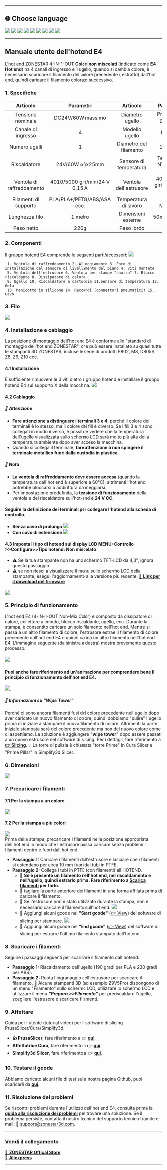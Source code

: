 [PRUSA]: https://github.com/ZONESTAR3D/Slicing-Guide/tree/master/PrusaSlicer#6-slicing-muti-color-for-e4-hotend
[CURA]: https://github.com/ZONESTAR3D/Slicing-Guide/tree/master/cura
[S3D]: https://github.com/ZONESTAR3D/Slicing-Guide/tree/master/Simplify3D#slicing-video-toturial-for-z9v5-with-e4-hotend
[ENDGCODE]: https://github.com/ZONESTAR3D/Slicing-Guide/blob/master/PrusaSlicer/Custom_Gcode.md#end-g-code
[STARTGCODE]: https://github.com/ZONESTAR3D/Slicing-Guide/blob/master/PrusaSlicer/Custom_Gcode.md#start-gcode
[FIRMWARE]: https://github.com/ZONESTAR3D/Firmware

----
## <a id="choose-language">:globe_with_meridians: Choose language </a>
[![](../../../lanpic/EN.png)](https://github.com/ZONESTAR3D/Upgrade-kit-guide/tree/main/HOTEND/E4/User_guide/readme.md)
[![](../../../lanpic/ES.png)](https://github.com/ZONESTAR3D/Upgrade-kit-guide/tree/main/HOTEND/E4/User_guide/readme-es.md)
[![](../../../lanpic/PT.png)](https://github.com/ZONESTAR3D/Upgrade-kit-guide/tree/main/HOTEND/E4/User_guide/readme-pt.md)
[![](../../../lanpic/FR.png)](https://github.com/ZONESTAR3D/Upgrade-kit-guide/tree/main/HOTEND/E4/User_guide/readme-fr.md)
[![](../../../lanpic/DE.png)](https://github.com/ZONESTAR3D/Upgrade-kit-guide/tree/main/HOTEND/E4/User_guide/readme-de.md)
[![](../../../lanpic/IT.png)](https://github.com/ZONESTAR3D/Upgrade-kit-guide/tree/main/HOTEND/E4/User_guide/readme-it.md)
[![](../../../lanpic/RU.png)](https://github.com/ZONESTAR3D/Upgrade-kit-guide/tree/main/HOTEND/E4/User_guide/readme-ru.md)
[![](../../../lanpic/JP.png)](https://github.com/ZONESTAR3D/Upgrade-kit-guide/tree/main/HOTEND/E4/User_guide/readme-jp.md)
[![](../../../lanpic/KR.png)](https://github.com/ZONESTAR3D/Upgrade-kit-guide/tree/main/HOTEND/E4/User_guide/readme-kr.md)
<!-- [![](../../../lanpic/SA.png)](https://github.com/ZONESTAR3D/Upgrade-kit-guide/tree/main/HOTEND/E4/User_guide/readme-ar.md) -->

----
## Manuale utente dell'hotend E4
L'hot end ZONESTAR 4-IN-1-OUT **Colori non miscelati** (indicato come **E4 Hot end**) ha 4 canali di ingresso e 1 ugello, quando si cambia colore, è necessario scaricare il filamento del colore precedente ( estratto) dall'hot end, quindi caricare il filamento colorato successivo.

### <a id="A1"> 1. Specifiche </a>
| Articolo | Parametri | Articolo | Parametri |
|:--------------------:|:---------------------------:|:--------------------:|:--------------------------:|
| Tensione nominale | DC24V/60W massimo | Diametro ugello | Predefinito 0,4 mm<sup>1</sup> |
| Canale di ingresso | 4| Modello ugello | E3D V6 |
| Numero ugelli | 1| Diametro del filamento | 1,75 mm|
| Riscaldatore | 24V/60W ⌀6x25mm | Sensore di temperatura | Termistore NTC 100K B3950 |
| Ventola di raffreddamento | 4010/5000 giri/min/24 V 0,15 A | Ventola dell'estrusore | 4010/5000 giri/min/24 V 0,15 A |
| Filamenti di supporto | PLA/PLA+/PETG/ABS/ASA ecc. | Temperatura di lavoro | 260℃ Massimo |
| Lunghezza filo | 1 metro | Dimensioni esterne | 50x60x75mm |
| Peso netto | 220g| Peso lordo | 350 g|

### <a id="A2"> 2. Componenti </a>
Il gruppo hotend E4 comprende le seguenti parti/accessori:
![](./E4-2.jpg)
>
     1. Ventola di raffreddamento 2. Alloggiamento 3. Foro di installazione del sensore di livellamento del piano 4. Viti montate
     5. Ventola dell'estrusore 6. Ventola per stampe "anatra" 7. Blocco riscaldante 8. Dissipatore di calore
     9. Ugello 10. Riscaldatore a cartuccia 11.Sensore di temperatura 12. Gola
     13. Manicotto in silicone 14. Raccordi (connettori pneumatici) 15. Cavo

### <a id="A3"> 3. Filo </a>
![](./E4-3.jpg)

### <a id="A4"> 4. Installazione e cablaggio </a>
La posizione di montaggio dell'hot end E4 è conforme allo "standard di montaggio dell'hot end ZONESTAR", che può essere installato su quasi tutte le stampanti 3D ZONESTAR, incluse le serie di prodotti P802, M8, D805S, Z8, Z9, Z10 ecc.
#### 4.1 Installazione
È sufficiente rimuovere le 3 viti dietro il gruppo hotend e installare il gruppo hotend E4 sul supporto X della macchina.
![](./E4-4.jpg)
#### 4.2 Cablaggio
##### :loudspeaker: Attenzione
- **Fare attenzione a distinguere i terminali 3 e 4**, perché il colore dei terminali è lo stesso, ma il colore dei fili è diverso.
Se i fili 3 e 4 sono collegati in modo inverso, è possibile vedere che la temperatura dell'ugello visualizzata sullo schermo LCD sarà molto più alta della temperatura ambiente dopo aver acceso la macchina.
- Quando si collega il terminale, **fare attenzione a non spingere il terminale metallico fuori dalla custodia in plastica**.
##### :loudspeaker: Nota
- **La ventola di raffreddamento deve essere accesa** (quando la temperatura dell'hot end è superiore a 60°C), altrimenti l'hot end potrebbe bloccarsi o addirittura danneggiarsi.
- Per impostazione predefinita, la **tensione di funzionamento** della ventola e del riscaldatore sull'hot-end è **24 V CC**.
#### Seguire la definizione dei terminali per collegare l'hotend alla scheda di controllo.
- **Senza cavo di prolunga**
![](./wiring1.jpg)
- **Con cavo di estensione**
![](./wiring2.jpg)
#### 4.3 Imposta il tipo di hotend sul display LCD MENU: Controllo >>Configura>>Tipo hotend: Non miscelato
- :warning: Se la tua stampante non ha uno schermo TFT-LCD da 4,3", ignora questo passaggio.
- :warning: se non riesci a visualizzare il menu sullo schermo LCD della stampante, esegui l'aggiornamento alla versione più recente. [:link: **Link per il download del firmware**][FIRMWARE]
##### ![](./hotendtype-nonmix.jpg)

### <a id="A5"> 5. Principio di funzionamento </a>
L'hot end E4 (4-IN-1-OUT Non-Mix Color) è composto da dissipatore di calore, collettore a imbuto, blocco riscaldante, ugello, ecc. Durante la stampa, è consentito caricare un solo filamento nell'hot end. Mentre si passa a un altro filamento di colore, l'estrusore estrae il filamento di colore precedente dall'hot end E4 e quindi carica un altro filamento nell'hot end E4. L'immagine seguente (da sinistra a destra) mostra brevemente questo processo.
##### ![](./E4-5.jpg)
#### Puoi anche fare riferimento ad un'animazione per comprendere bene il principio di funzionamento dell'hot end E4.
![](./E4_principle.gif).
##### :book: Informazioni su "Wipe Tower"
Perché ci sono ancora filamenti fusi del colore precedente nell'ugello dopo aver caricato un nuovo filamento di colore, quindi dobbiamo "pulire" l'ugello prima di iniziare a stampare il nuovo filamento di colore. Altrimenti la parte iniziale stampata sarà del colore precedente ma non del nuovo colore come ci aspettiamo. La soluzione è aggiungere **"wipe tower"** dopo essere passati a un nuovo estrusore nel software di slicing.
Per i dettagli, fare riferimento a [**:point_right: Slicing**](#A9).
:bulb: La torre di pulizia è chiamata "torre Prime" in Cura Slicer e "Prime Pillar" in Simplify3d Slicer.

### <a id="A6"> 6. Dimensioni </a>
![](./E4_size.jpg)

### <a id="A7"> 7. Precaricare i filamenti </a>
#### 7.1 Per la stampa a un colore
[![](https://img.youtube.com/vi/6aTF5QnFhi4/0.jpg)](https://www.youtube.com/watch?v=6aTF5QnFhi4)
#### 7.2 Per la stampa a più colori
[![](https://img.youtube.com/vi/FyHrAMytlT8/0.jpg)](https://www.youtube.com/watch?v=FyHrAMytlT8)     
Prima della stampa, precaricare i filamenti nella posizione appropriata dell'hot end in modo che l'estrusore possa caricare senza problemi i filamenti dentro e fuori dall'hot end.
- **Passaggio 1:** Caricare i filamenti dall'estrusore e lasciare che i filamenti si estendano per circa 10 mm fuori dai tubi in PTFE.
- **Passaggio 2:** Collega i tubi in PTFE (con filamenti) all'HOTEND.
  - :pushpin: **Se è presente un filamento nell'hot end, nel riscaldamento e nell'ugello, quindi estrarlo prima. Fare riferimento a [Scarica filamenti](#A8) per farlo.**
  - :pushpin: tagliare la parte anteriore dei filamenti in una forma affilata prima di caricare il filamento.
  - :pushpin: Se l'estrusore non è stato utilizzato durante la stampa, non è necessario caricare il filamento sull'hot end.
     ![](./E4-6.jpg)
  - :pushpin: Aggiungi alcuni gcode nel **"Start gcode"** ([:point_right: View][STARTGCODE]) del software di slicing per stampare.
     ![](./Preload_line.jpg)
  - :pushpin: Aggiungi alcuni gcode nel **"End gcode"** ([:point_right: View][ENDGCODE]) del software di slicing per estrarre l'ultimo filamento stampato dall'hotend.

### <a id="A8"> 8. Scaricare i filamenti </a>
Seguire i passaggi seguenti per scaricare il filamento dall'hotend:
- **Passaggio 1:** Riscaldamento dell'ugello (190 gradi per PLA e 230 gradi per ABS).
- **Passaggio 2:** Ruota l'ingranaggio dell'estrusore per scaricare il filamento.
:star2: Alcune stampanti 3D (ad esempio Z9V5Pro) dispongono di un menu "Filamento" sullo schermo LCD, utilizzare lo schermo LCD e utilizzare il menu ***"Prepara >>Filamento"*** per preriscaldare l'ugello, scegliere l'estrusore e scaricare filamenti.

### <a id="A9"> 9. Affettare </a>
Guida per l'utente (tutorial video) per il software di slicing PrusaSlicer/Cura/Simplify3d.
- **:+1: PrusaSlicer**, fare riferimento a :point_right: [**qui**][PRUSA].
- **Affettatrice Cura**, fare riferimento a :point_right: [**qui**][CURA].
- **Simplify3d Slicer**, fare riferimento a :point_right: [**qui**][S3D].

### <a id="A10"> 10. Testare il gcode </a>
Abbiamo caricato alcuni file di test sulla nostra pagina Github, puoi scaricarli da [**qui**](../example/readme.md).

### <a id="A11"> 11. Risoluzione dei problemi </a>
Se riscontri problemi durante l'utilizzo dell'hot end E4, consulta prima la [**guida alla risoluzione dei problemi**](../FAQ/readme.md) per trovare una soluzione. Se il problema persiste, contatta il nostro tecnico del supporto tecnico tramite e-mail: :email: support@zonestar3d.com.

----
### Vendi il collegamento
[:gift: **ZONESTAR Offical Store**](https://bit.ly/39qDtKp)     
[:gift: **Aliexpress**](https://www.aliexpress.com/item/1005002951777699.html)

----